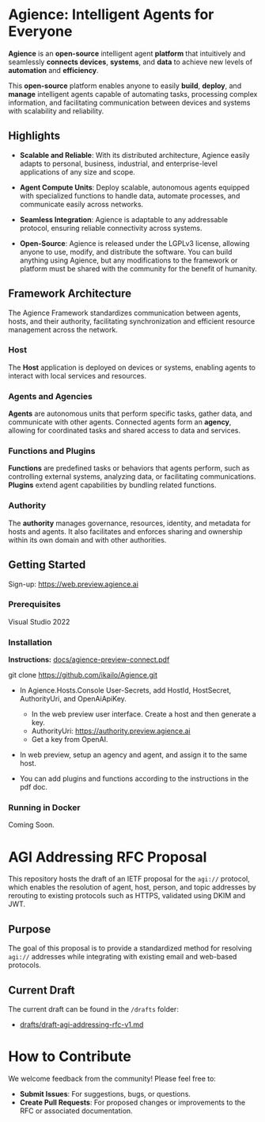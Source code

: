 # Agience: Intelligent Agents for Everyone

**Agience** is an **open-source** intelligent agent **platform** that intuitively and seamlessly **connects devices**, **systems**, and **data** to achieve new levels of **automation** and **efficiency**.

This **open-source** platform enables anyone to easily **build**, **deploy**, and **manage** intelligent agents capable of automating tasks, processing complex information, and facilitating communication between devices and systems with scalability and reliability.

## Highlights

- **Scalable and Reliable**: With its distributed architecture, Agience easily adapts to personal, business, industrial, and enterprise-level applications of any size and scope.

- **Agent Compute Units**: Deploy scalable, autonomous agents equipped with specialized functions to handle data, automate processes, and communicate easily across networks.
 
- **Seamless Integration**: Agience is adaptable to any addressable protocol, ensuring reliable connectivity across systems.
 
- **Open-Source**: Agience is released under the LGPLv3 license, allowing anyone to use, modify, and distribute the software. You can build anything using Agience, but any modifications to the framework or platform must be shared with the community for the benefit of humanity.

## Framework Architecture

The Agience Framework standardizes communication between agents, hosts, and their authority, facilitating synchronization and efficient resource management across the network.

### Host
The **Host** application is deployed on devices or systems, enabling agents to interact with local services and resources.

### Agents and Agencies
**Agents** are autonomous units that perform specific tasks, gather data, and communicate with other agents. Connected agents form an **agency**, allowing for coordinated tasks and shared access to data and services.

### Functions and Plugins
**Functions** are predefined tasks or behaviors that agents perform, such as controlling external systems, analyzing data, or facilitating communications. **Plugins** extend agent capabilities by bundling related functions.

### Authority
The **authority** manages governance, resources, identity, and metadata for hosts and agents. It also facilitates and enforces sharing and ownership within its own domain and with other authorities.

## Getting Started

Sign-up: https://web.preview.agience.ai

### Prerequisites

Visual Studio 2022

### Installation

**Instructions:** [docs/agience-preview-connect.pdf](docs/agience-preview-connect.pdf)

git clone https://github.com/ikailo/Agience.git

- In Agience.Hosts.Console User-Secrets, add HostId, HostSecret, AuthorityUri, and OpenAiApiKey.
	- In the web preview user interface. Create a host and then generate a key.
	- AuthorityUri: https://authority.preview.agience.ai
	- Get a key from OpenAI.

- In web preview, setup an agency and agent, and assign it to the same host.
- You can add plugins and functions according to the instructions in the pdf doc.

### Running in Docker

Coming Soon.

# AGI Addressing RFC Proposal

This repository hosts the draft of an IETF proposal for the `agi://` protocol, which enables the resolution of agent, host, person, and topic addresses by rerouting to existing protocols such as HTTPS, validated using DKIM and JWT.

## Purpose

The goal of this proposal is to provide a standardized method for resolving `agi://` addresses while integrating with existing email and web-based protocols.

## Current Draft

The current draft can be found in the `/drafts` folder:  
- [drafts/draft-agi-addressing-rfc-v1.md](drafts/draft-agi-addressing-rfc-v1.md)

# How to Contribute

We welcome feedback from the community! Please feel free to:

- **Submit Issues**: For suggestions, bugs, or questions.
- **Create Pull Requests**: For proposed changes or improvements to the RFC or associated documentation.
